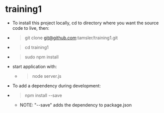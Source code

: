 training1
=========

- To install this project locally, cd to directory where you want the source code to live, then:
 - > git clone git@github.com:tamsler/training1.git
 - > cd training1
 - > sudo npm install
  - start application with:
    - > node server.js

- To add a dependency during development:
 - > npm install <node dependency> --save
   - NOTE: "--save" adds the dependency to package.json 
